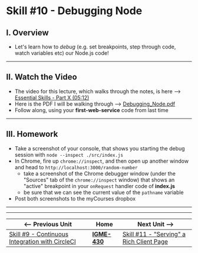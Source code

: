 # Skill #10 - Debugging Node


## I. Overview 

- Let's learn how to *debug* (e.g. set breakpoints, step through code, watch variables etc) our Node.js code!

<hr>

## II. Watch the Video
- The video for this lecture, which walks through the notes, is here --> [Essential Skills - Part X (05:12)]()
- Here is the PDF I will be walking through --> [Debugging_Node.pdf](_files/Debugging_Node.pdf)
- Follow along, using your **first-web-service** code from last time

<hr>

## III. Homework
- Take a screenshot of your console, that shows you starting the debug session with `node --inspect ./src/index.js`
- In Chrome, fire up `chrome://inspect`, and then open up another window and head to `http://localhost:3000/random-number`
  - take a screenshot of the Chrome debugger window (under the "Sources" tab of the `chrome://inspect` window) that shows an "active" breakpoint in your `onRequest` handler code of **index.js**
  - be sure that we can see the current value of the `pathname` variable
- Post both screenshots to the myCourses dropbox


<hr><hr>

| <-- Previous Unit | Home | Next Unit -->
| --- | --- | --- 
|   [Skill #9 - Continuous Integration with CircleCI](9-continuous-integration.md) |  [**IGME-430**](../) | [Skill #11 - "Serving" a Rich Client Page](11-serving-rich-client-and-ajax.md)
